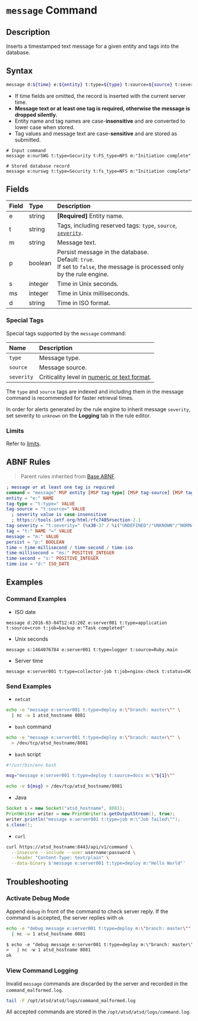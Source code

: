 # `message` Command

## Description

Inserts a timestamped text message for a given entity and tags into the database.

## Syntax

```bash
message d:${time} e:${entity} t:type=${type} t:source=${source} t:severity=${severity} t:${tag-name}=${tag-value} m:${message}
```

* If time fields are omitted, the record is inserted with the current server time.
* **Message text or at least one tag is required, otherwise the message is dropped silently.**
* Entity name and tag names are case-**insensitive** and are converted to lower case when stored.
* Tag values and message text are case-**sensitive** and are stored as submitted.

```ls
# Input command
message e:nurSWG t:type=Security t:FS_type=NFS m:"Initiation complete"

# Stored database record
message e:nurswg t:type=Security t:fs_type=NFS m:"Initiation complete"
```

## Fields

| **Field** | **Type** | **Description** |
|:---|:---|:---|
| e         | string       | **[Required]** Entity name. |
| t         | string       | Tags, including reserved tags: `type`, `source`, [`severity`](../../api/data/severity.md). |
| m         | string       | Message text. |
| p         | boolean      | Persist message in the database.<br>Default: `true`.<br>If set to `false`, the message is processed only by the rule engine. |
| s         | integer      | Time in Unix seconds. |
| ms        | integer      | Time in Unix milliseconds. |
| d         | string       | Time in ISO format. |

### Special Tags

Special tags supported by the `message` command:

| **Name** | **Description** |
|:---|:---|
| `type` | Message type. |
| `source` | Message source. |
| `severity` | Criticality level in [numeric or text format](../../api/data/severity.md). |

The `type` and `source` tags are indexed and including them in the message command is recommended for faster retrieval times.

In order for alerts generated by the rule engine to inherit message `severity`, set severity to `unknown` on the **Logging** tab in the rule editor.

### Limits

Refer to [limits](README.md#command-limits).

## ABNF Rules

> Parent rules inherited from [Base ABNF](base-abnf.md).

```elm
; message or at least one tag is required
command = "message" MSP entity [MSP tag-type] [MSP tag-source] [MSP tag-severity] *(MSP tag) [MSP time] [MSP persist] [MSP message]
entity = "e:" NAME
tag-type = "t:type=" VALUE
tag-source = "t:source=" VALUE
  ; severity value is case-insensitive
  ; https://tools.ietf.org/html/rfc7405#section-2.1
tag-severity = "t:severity=" (%x30-37 / %i("UNDEFINED"/"UNKNOWN"/"NORMAL"/"WARNING"/"MINOR"/"MAJOR"/"CRITICAL"/"FATAL") )
tag = "t:" NAME "=" VALUE
message = "m:" VALUE
persist = "p:" BOOLEAN
time = time-millisecond / time-second / time-iso
time-millisecond = "ms:" POSITIVE_INTEGER
time-second = "s:" POSITIVE_INTEGER
time-iso = "d:" ISO_DATE
```

## Examples

### Command Examples

* ISO date

```ls
message d:2016-03-04T12:43:20Z e:server001 t:type=application t:source=cron t:job=backup m:"Task completed"
```

* Unix seconds

```ls
message s:1464076784 e:server001 t:type=logger t:source=Ruby.main
```

* Server time

```ls
message e:server001 t:type=collector-job t:job=nginx-check t:status=OK
```

### Send Examples

* `netcat`

```bash
echo -e "message e:server001 t:type=deploy m:\"branch: master\"" \
  | nc -w 1 atsd_hostname 8081
```

* `bash` command

```bash
echo -e "message e:server001 t:type=deploy m:\"branch: master\"" \
  > /dev/tcp/atsd_hostname/8081
```

* `bash` script

```bash
#!/usr/bin/env bash

msg="message e:server001 t:type=deploy t:source=docs m:\"${1}\""

echo -e ${msg} > /dev/tcp/atsd_hostname/8081
```

* Java

```java
Socket s = new Socket("atsd_hostname", 8081);
PrintWriter writer = new PrintWriter(s.getOutputStream(), true);
writer.println("message e:server001 t:type=job m:\"Job failed\"");
s.close();
```

* `curl`

```bash
curl https://atsd_hostname:8443/api/v1/command \
  --insecure --include --user username:password \
  --header "Content-Type: text/plain" \
  --data-binary $'message e:server001 t:type=deploy m:"Hello World"'
```

## Troubleshooting

### Activate Debug Mode

Append `debug` in front of the command to check server reply. If the command is accepted, the server replies with `ok`

```bash
echo -e "debug message e:server001 t:type=deploy m:\"branch: master\"" \
  | nc -w 1 atsd_hostname 8081
```

```txt
$ echo -e "debug message e:server001 t:type=deploy m:\"branch: master\"" \
>   | nc -w 1 atsd_hostname 8081
ok
```

### View Command Logging

Invalid `message` commands are discarded by the server and recorded in the `command_malformed.log`.

```bash
tail -F /opt/atsd/atsd/logs/command_malformed.log
```

All accepted commands are stored in the `/opt/atsd/atsd/logs/command.log`.
